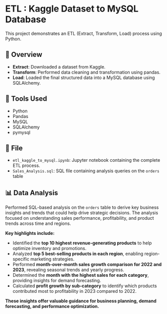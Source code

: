 # ETL : Kaggle Dataset to MySQL Database

This project demonstrates an ETL (Extract, Transform, Load) process using Python.

## 📌 Overview

- **Extract**: Downloaded a dataset from Kaggle.
- **Transform**: Performed data cleaning and transformation using pandas.
- **Load**: Loaded the final structured data into a MySQL database using SQLAlchemy.

## 🔧 Tools Used

- Python  
- Pandas  
- MySQL  
- SQLAlchemy  
- pymysql

## 📁 File

- `etl_kaggle_to_mysql.ipynb`: Jupyter notebook containing the complete ETL process.
- `Sales_Analysis.sql`: SQL file containing analysis queries on the `orders` table

## 📊 Data Analysis

Performed SQL-based analysis on the `orders` table to derive key business insights and trends that could help drive strategic decisions. The analysis focused on understanding sales performance, profitability, and product trends across time and regions. 

**Key highlights include:**
- Identified the **top 10 highest revenue-generating products** to help optimize inventory and promotions.
- Analyzed **top 5 best-selling products in each region**, enabling region-specific marketing strategies.
- Performed **month-over-month sales growth comparison for 2022 and 2023**, revealing seasonal trends and yearly progress.
- Determined the **month with the highest sales for each category**, providing insights for demand forecasting.
- Calculated **profit growth by sub-category** to identify which products contributed most to profitability in 2023 compared to 2022.

**These insights offer valuable guidance for business planning, demand forecasting, and performance optimization.**



